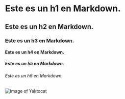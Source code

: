 # Este es un h1 en Markdown.
## Este es un h2 en Markdown.
### Este es un h3 en Markdown.
#### Este es un h4 en Markdown.
##### Este es un h5 en Markdown.
###### Este es un h6 en Markdown.

![Image of Yaktocat](https://octodex.github.com/images/yaktocat.png)

